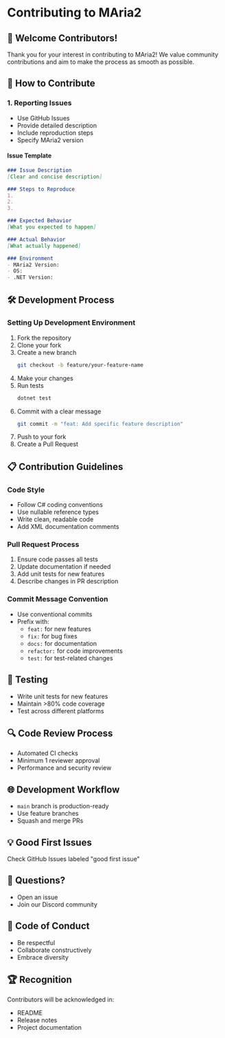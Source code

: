 # Contributing to MAria2

## 🤝 Welcome Contributors!

Thank you for your interest in contributing to MAria2! We value community contributions and aim to make the process as smooth as possible.

## 🚀 How to Contribute

### 1. Reporting Issues
- Use GitHub Issues
- Provide detailed description
- Include reproduction steps
- Specify MAria2 version

#### Issue Template
```markdown
### Issue Description
[Clear and concise description]

### Steps to Reproduce
1. 
2. 
3. 

### Expected Behavior
[What you expected to happen]

### Actual Behavior
[What actually happened]

### Environment
- MAria2 Version:
- OS:
- .NET Version:
```

## 🛠️ Development Process

### Setting Up Development Environment
1. Fork the repository
2. Clone your fork
3. Create a new branch
   ```bash
   git checkout -b feature/your-feature-name
   ```
4. Make your changes
5. Run tests
   ```bash
   dotnet test
   ```
6. Commit with a clear message
   ```bash
   git commit -m "feat: Add specific feature description"
   ```
7. Push to your fork
8. Create a Pull Request

## 📋 Contribution Guidelines

### Code Style
- Follow C# coding conventions
- Use nullable reference types
- Write clean, readable code
- Add XML documentation comments

### Pull Request Process
1. Ensure code passes all tests
2. Update documentation if needed
3. Add unit tests for new features
4. Describe changes in PR description

### Commit Message Convention
- Use conventional commits
- Prefix with:
  - `feat:` for new features
  - `fix:` for bug fixes
  - `docs:` for documentation
  - `refactor:` for code improvements
  - `test:` for test-related changes

## 🧪 Testing
- Write unit tests for new features
- Maintain >80% code coverage
- Test across different platforms

## 🔍 Code Review Process
- Automated CI checks
- Minimum 1 reviewer approval
- Performance and security review

## 🌐 Development Workflow
- `main` branch is production-ready
- Use feature branches
- Squash and merge PRs

## 💡 Good First Issues
Check GitHub Issues labeled "good first issue"

## 🤔 Questions?
- Open an issue
- Join our Discord community

## 📜 Code of Conduct
- Be respectful
- Collaborate constructively
- Embrace diversity

## 🏆 Recognition
Contributors will be acknowledged in:
- README
- Release notes
- Project documentation
